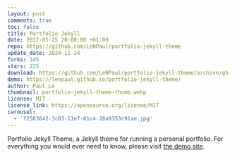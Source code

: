 ```yaml
---
layout: post
comments: true
toc: false
title: Portfolio Jekyll
date: 2017-05-25 20:00:00 +01:00
repo: https://github.com/LeNPaul/portfolio-jekyll-theme
update_date: 2024-11-24
forks: 345
stars: 225
download: https://github.com/LeNPaul/portfolio-jekyll-theme/archive/gh-pages.zip
demo: https://lenpaul.github.io/portfolio-jekyll-theme/
author: Paul Le
thumbnail: portfolio-jekyll-theme-thumb.webp
license: MIT
license_link: https://opensource.org/license/MIT
carousel:
  - 'f2583642-3c03-11e7-81c4-28a9353c91ae.jpg'
---
```


Portfolio Jekyll Theme, a Jekyll theme for running a personal portfolio. For everything you would ever need to know, please visit [the demo site](https://lenpaul.github.io/portfolio-jekyll-theme/).
